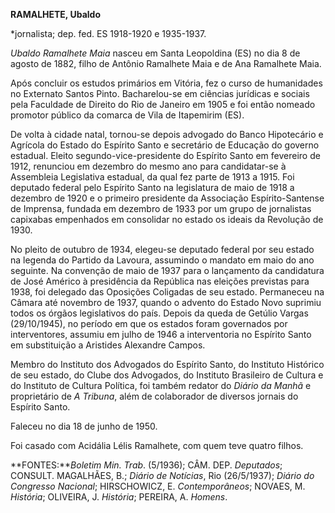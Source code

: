**RAMALHETE, Ubaldo**

\*jornalista; dep. fed. ES 1918-1920 e 1935-1937.

*Ubaldo Ramalhete Maia* nasceu em Santa Leopoldina (ES) no dia 8 de
agosto de 1882, filho de Antônio Ramalhete Maia e de Ana Ramalhete Maia.

Após concluir os estudos primários em Vitória, fez o curso de
humanidades no Externato Santos Pinto. Bacharelou-se em ciências
jurídicas e sociais pela Faculdade de Direito do Rio de Janeiro em 1905
e foi então nomeado promotor público da comarca de Vila de Itapemirim
(ES).

De volta à cidade natal, tornou-se depois advogado do Banco Hipotecário
e Agrícola do Estado do Espírito Santo e secretário de Educação do
governo estadual. Eleito segundo-vice-presidente do Espírito Santo em
fevereiro de 1912, renunciou em dezembro do mesmo ano para candidatar-se
à Assembleia Legislativa estadual, da qual fez parte de 1913 a 1915. Foi
deputado federal pelo Espírito Santo na legislatura de maio de 1918 a
dezembro de 1920 e o primeiro presidente da Associação Espírito-Santense
de Imprensa, fundada em dezembro de 1933 por um grupo de jornalistas
capixabas empenhados em consolidar no estado os ideais da Revolução de
1930.

No pleito de outubro de 1934, elegeu-se deputado federal por seu estado
na legenda do Partido da Lavoura, assumindo o mandato em maio do ano
seguinte. Na convenção de maio de 1937 para o lançamento da candidatura
de José Américo à presidência da República nas eleições previstas para
1938, foi delegado das Oposições Coligadas de seu estado. Permaneceu na
Câmara até novembro de 1937, quando o advento do Estado Novo suprimiu
todos os órgãos legislativos do país. Depois da queda de Getúlio Vargas
(29/10/1945), no período em que os estados foram governados por
interventores, assumiu em julho de 1946 a interventoria no Espírito
Santo em substituição a Aristides Alexandre Campos.

Membro do Instituto dos Advogados do Espírito Santo, do Instituto
Histórico de seu estado, do Clube dos Advogados, do Instituto Brasileiro
de Cultura e do Instituto de Cultura Política, foi também redator do
*Diário da Manhã* e proprietário de *A Tribuna*, além de colaborador de
diversos jornais do Espírito Santo.

Faleceu no dia 18 de junho de 1950.

Foi casado com Acidália Lélis Ramalhete, com quem teve quatro filhos.

**FONTES:***Boletim Min. Trab*. (5/1936); CÂM. DEP. *Deputados*;
CONSULT. MAGALHÃES, B.; *Diário de Notícias*, Rio (26/5/1937); *Diário
do Congresso Nacional*; HIRSCHOWICZ, E. *Contemporâneos*; NOVAES, M.
*História*; OLIVEIRA, J. *História*; PEREIRA, A. *Homens*.

